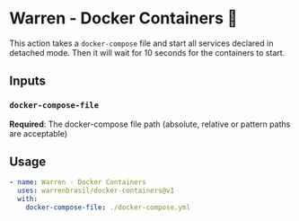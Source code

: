 # Warren - Docker Containers :whale2:

This action takes a `docker-compose` file and start all services declared in detached mode. Then it will wait for 10 seconds for the containers to start.

## Inputs

### `docker-compose-file`

**Required**: The docker-compose file path (absolute, relative or pattern paths are acceptable)

## Usage

```yml
- name: Warren - Docker Containers
  uses: warrenbrasil/docker-containers@v1
  with:
    docker-compose-file: ./docker-compose.yml
```
